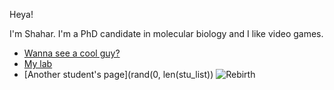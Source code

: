 Heya! 

I'm Shahar. I'm a PhD candidate in molecular biology and I like video games.

* [Wanna see a cool guy?](/coolguy.md)
* [My lab](https://www.weizmann.ac.il/molgen/Gerst/home)
* [Another student's page](rand(0, len(stu_list))
![](https://i.redd.it/r9imxd0clz4c1.jpg "Rebirth")
